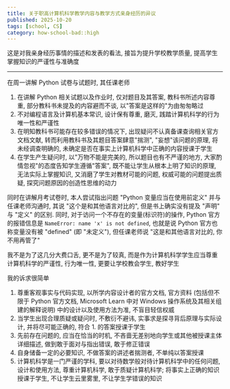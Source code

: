 ```yaml
---
title: 关于职高计算机科学教学内容与教学方式亲身经历的异议
published: 2025-10-20
tags: [school, CS]
category: how-school-bad::high
---
```

这是对我亲身经历事情的描述和发表的看法, 接旨为提升学校教学质量, 提高学生掌握知识的严谨性与准确度

---

在周一讲解 Python 试卷与试题时, 其任课老师
1. 在讲解 Python 相关试题以及作业时, 仅对题目及其答案, 教科书所述内容尊重, 部分教科书未提及的内容避而不谈, 以"答案是这样的"为由匆匆略过
2. 不对编程语言及计算机基本常识, 设计保有尊重, 磨灭, 践踏计算机科学的行为唯一性和严谨性
3. 在明知教科书可能存在较多错误的情况下, 出现疑问不认真备课查询相关官方文档文献, 转而利用教科书及其题目答案肆意"揣测", "妄想"该问题的原理, 将未经调查明确的, 未确定是否在事实上计算机科学中正确的内容授课于学生
4. 在学生产生疑问时, 以"万物不能是完美的, 所以题目也有不严谨的地方, 大家酌情忽视"的态度告知学生遵循"答案", 既不能让学生从根本上明了知识的原理, 无法实际上掌握知识, 又消磨了学生对教材可能的问题, 权威可能的问题提出质疑, 探究问题原因的创造性思维的动力

同时在讲解月考试卷时, 本人尝试指出问题 "Python 变量应当在使用前定义" 并与任课老师沟通时, 其说 "这个是和其他语言对比的", 但是书上确实没有提及 "声明" 与 "定义" 的区别. 同时, 对于访问一个不存在的变量(标识符)的操作, Python 官方的报错信息是 `NameError: name 'x' is not defined`, 也就是说 Python 官方也称变量没有被 "defined" (即 "未定义"), 但任课老师说 "这是和其他语言对比的, 你不用再管了"

我不是为了这几分大费口舌, 更不是为了较真, 而是作为计算机科学学生应当尊重计算机科学的严谨性, 行为唯一性, 更要让学校教会学生, 教好学生

我的诉求很简单
1. 尊重客观事实与代码实现, 以所学内容设计者的官方文档, 官方资料 (包括但不限于 Python 官方文档, Microsoft Learn 中对 Windows 操作系统及其相关组建的解释说明) 中的设计以及使用方法为准, 不盲目轻信权威
2. 当学生出现合理质疑或疑问时, 不敷衍不避讳, 实事求是探寻背后原理与实际设计, 并将尽可能正确的, 符合 1. 的答案授课于学生
3. 先前存在问题的, 应当在恰当的时机, 不吝啬无差别地向学生或其他被授课主体详细描述, 做到敢于面对与指出错误, 敢于修正错误
4. 自身储备一定的必要知识, 不做答案的讲述者揣测者, 不单纯以答案授课
5. 计算机科学是一门严谨的学科, 要以对待数学般对待计算机科学中的任何问题, 设计和使用方法, 尊重计算机科学, 敢于质疑计算机科学; 将事实上正确的知识授课于学生, 不让学生云里雾里, 不让学生学错误的知识

